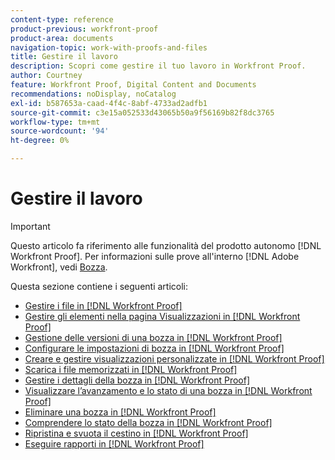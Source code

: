 ```yaml
---
content-type: reference
product-previous: workfront-proof
product-area: documents
navigation-topic: work-with-proofs-and-files
title: Gestire il lavoro
description: Scopri come gestire il tuo lavoro in Workfront Proof.
author: Courtney
feature: Workfront Proof, Digital Content and Documents
recommendations: noDisplay, noCatalog
exl-id: b587653a-caad-4f4c-8abf-4733ad2adfb1
source-git-commit: c3e15a052533d43065b50a9f56169b82f8dc3765
workflow-type: tm+mt
source-wordcount: '94'
ht-degree: 0%

---
```


# Gestire il lavoro

>[!IMPORTANT]
>
>Questo articolo fa riferimento alle funzionalità del prodotto autonomo [!DNL Workfront Proof]. Per informazioni sulle prove all&#39;interno [!DNL Adobe Workfront], vedi [Bozza](../../../review-and-approve-work/proofing/proofing.md).

Questa sezione contiene i seguenti articoli:

* [Gestire i file in [!DNL Workfront Proof]](../../../workfront-proof/wp-work-proofsfiles/manage-your-work/manage-files.md)
* [Gestire gli elementi nella pagina Visualizzazioni in [!DNL Workfront Proof]](../../../workfront-proof/wp-work-proofsfiles/manage-your-work/manage-items-on-views-page.md)
* [Gestione delle versioni di una bozza in [!DNL Workfront Proof]](../../../workfront-proof/wp-work-proofsfiles/manage-your-work/manage-proof-versions.md)
* [Configurare le impostazioni di bozza in [!DNL Workfront Proof]](../../../workfront-proof/wp-work-proofsfiles/manage-your-work/configure-proof-settings.md)
* [Creare e gestire visualizzazioni personalizzate in [!DNL Workfront Proof]](../../../workfront-proof/wp-work-proofsfiles/manage-your-work/create-and-manage-custom-views.md)
* [Scarica i file memorizzati in [!DNL Workfront Proof]](../../../workfront-proof/wp-work-proofsfiles/manage-your-work/download-files-stored.md)
* [Gestire i dettagli della bozza in [!DNL Workfront Proof]](../../../workfront-proof/wp-work-proofsfiles/manage-your-work/manage-proof-details.md)
* [Visualizzare l’avanzamento e lo stato di una bozza in [!DNL Workfront Proof]](../../../workfront-proof/wp-work-proofsfiles/manage-your-work/view-progress-and-status-of-proof.md)
* [Eliminare una bozza in [!DNL Workfront Proof]](../../../workfront-proof/wp-work-proofsfiles/manage-your-work/delete-proof.md)
* [Comprendere lo stato della bozza in [!DNL Workfront Proof]](../../../workfront-proof/wp-work-proofsfiles/manage-your-work/proof-state.md)
* [Ripristina e svuota il cestino in [!DNL Workfront Proof]](../../../workfront-proof/wp-work-proofsfiles/manage-your-work/restore-and-empty-trash.md)
* [Eseguire rapporti in [!DNL Workfront Proof]](../../../workfront-proof/wp-work-proofsfiles/manage-your-work/run-reports.md)
